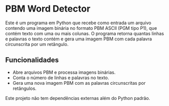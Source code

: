# PBM Word Detector

Este é um programa em Python que recebe como entrada um arquivo contendo uma imagem binária no formato PBM ASCII (PGM tipo P1), que contém texto com uma ou mais colunas. O programa retorna quantas linhas e palavras o texto contém e gera uma imagem PBM com cada palavra circunscrita por um retângulo.

## Funcionalidades

- Abre arquivos PBM e processa imagens binárias.
- Conta o número de linhas e palavras no texto.
- Gera uma nova imagem PBM com as palavras circunscritas por retângulos.

Este projeto não tem dependências externas além do Python padrão.